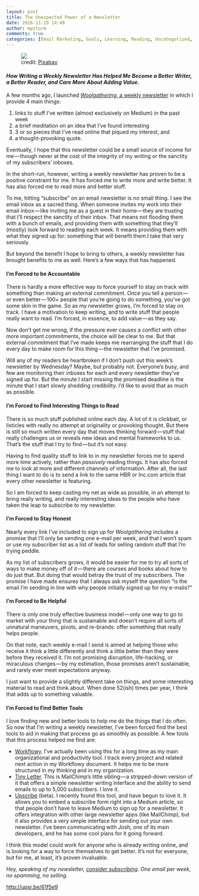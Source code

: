 ```yaml
---
layout: post
title: The Unexpected Power of a Newsletter
date: 2016-11-29 14:49
author: mpsturm
comments: true
categories: [Email Marketing, Goals, Learning, Reading, Uncategorized, Writing]
---
```



<figure class="wp-caption">

<img src="https://cdn-images-1.medium.com/max/720/0*GaJiu6VDT_XrfTcX.jpg">

<figcaption class="wp-caption-text">credit: <a href="http://pixabay.com" target="_blank">Pixabay</a></figcaption></figure><h4><em>How Writing a Weekly Newsletter Has Helped Me Become a Better Writer, a Better Reader, and Care More About Adding Value.</em></h4>
<p>A few months ago, I launched <a href="http://tinyletter.com/mike_sturm" target="_blank"><em>Woolgathering</em>, a weekly newsletter</a> in which I provide 4 main things:</p>
<ol>
<li>links to stuff I’ve written (almost exclusively on Medium) in the past week</li>
<li>a brief meditation on an idea that I’ve found interesting</li>
<li>3 or so pieces that I’ve read online that piqued my interest, and</li>
<li>a thought-provoking quote.</li>
</ol>
<p>Eventually, I hope that this newsletter could be a small source of income for me — though never at the cost of the integrity of my writing or the sanctity of my subscribers’ inboxes.</p>
<p>In the short-run, however, writing a weekly newsletter has proven to be a positive constraint for me. It has forced me to write more and write better. It has also forced me to read more and better stuff.</p>
<p>To me, hitting “subscribe” on an email newsletter is no small thing. I see the email inbox as a sacred thing. When someone invites my work into their email inbox — like inviting me as a guest in their home — they are trusting that I’ll respect the sanctity of their inbox. That means not flooding them with a bunch of emails, and providing them with something that they’ll (mostly) look forward to reading each week. It means providing them with what they signed up for: something that will benefit them.I take that very seriously.</p>
<p>But beyond the benefit I hope to bring to others, a weekly newsletter has brought benefits to me as well. Here’s a few ways that has happened.</p>
<h4>I’m Forced to be Accountable</h4>
<p>There is hardly a more effective way to force yourself to stay on track with something than making an external commitment. Once you tell a person — or even better — 100+ people that you’re going to do something, you’ve got some skin in the game. So as my newsletter grows, I’m forced to stay on track. I have a motivation to keep writing, and to write stuff that people really want to read. I’m forced, in essence, to add value — as they say.</p>
<p>Now don’t get me wrong, if the pressure ever causes a conflict with other more important commitments, the choice will be clear to me. But that external commitment that I’ve made keeps me rearranging the stuff that I do every day to make room for this thing — the newsletter that I’ve promised.</p>
<p>Will any of my readers be heartbroken if I don’t push out this week’s newsletter by Wednesday? Maybe, but probably not. Everyone’s busy, and few are monitoring their inboxes for each and every newsletter they’ve signed up for. But the minute I start missing the promised deadline is the minute that I start slowly shedding credibility. I’d like to avoid that as much as possible.</p>
<h4>I’m Forced to Find Interesting Things to Read</h4>
<p>There is so much stuff published online each day. A lot of it is clickbait, or listicles with really no attempt at originality or provoking thought. But there is still so much written every day that moves thinking forward — stuff that really challenges us or reveals new ideas and mental frameworks to us. That’s the stuff that I try to find — but it’s not easy.</p>
<p>Having to find quality stuff to link to in my newsletter forces me to spend more time actively, rather than <em>passively</em> reading things. It has also forced me to look at more and different channels of information. After all, the last thing I want to do is to send a link to the same HBR or Inc.com article that every other newsletter is featuring.</p>
<p>So I am forced to keep casting my net as wide as possible, in an attempt to bring really writing, and really interesting ideas to the people who have taken the leap to subscribe to my newsletter.</p>
<h4>I’m Forced to Stay Honest</h4>
<p>Nearly every link I’ve included to sign up for <em>Woolgathering</em> includes a promise that I’ll only be sending one e-mail per week, and that I won’t spam or use my subscriber list as a list of leads for selling random stuff that I’m trying peddle.</p>
<p>As my list of subscribers grows, it would be easier for me to try all sorts of ways to make money off of it — there are courses and books about how to do just that. But doing that would betray the trust of my subscribers. The promise I have made ensures that I always ask myself the question “is the email I’m sending in line with why people initially signed up for my e-mails?”</p>
<h4>I’m Forced to Be Helpful</h4>
<p>There is only one truly effective business model — only one way to go to market with your thing that is sustainable and doesn’t require all sorts of unnatural maneuvers, pivots, and re-brands: offer something that really helps people.</p>
<p>On that note, each weekly e-mail I send is aimed at helping those who receive it think a little differently and think a little better than they were before they received it. I’m not promising disruption, life-hacking, or miraculous changes — by my estimation, those promises aren’t sustainable, and rarely ever meet expectations anyway.</p>
<p>I just want to provide a slightly different take on things, and some interesting material to read and think about. When done 52(ish) times per year, I think that adds up to something valuable.</p>
<h4>I’m Forced to Find Better Tools</h4>
<p>I love finding new and better tools to help me do the things that I do often. So now that I’m writing a weekly newsletter, I’ve been forced find the best tools to aid in making that process go as smoothly as possible. A few tools that this process helped me find are:</p>
<ul>
<li>
<a href="http://workflowy.com" target="_blank">Workflowy</a>. I’ve actually been using this for a long time as my main organizational and productivity tool. I track every project and related next action in my Workflowy document. It helps me to be more structured in my thinking and in my organization.</li>
<li>
<a href="http://tinyletter.com" target="_blank">Tiny Letter</a>. This is MailChimp’s little sibling — a stripped-down version of it that offers a simple newsletter writing interface and the ability to send emails to up to 5,000 subscribers. I love it.</li>
<li>
<a href="http://upscri.be" target="_blank">Upscribe</a> (beta). I recently found this tool, and have begun to love it. It allows you to embed a subscribe form right into a Medium article, so that people don’t have to leave Medium to sign up for a newsletter. It offers integration with other large newsletter apps (like MailChimp), but it also provides a very simple interface for sending out your own newsletter. I’ve been communicating with Josh, one of its main developers, and he has some cool plans for it going forward.</li>
</ul>
<p>I think this model could work for anyone who is already writing online, and is looking for a way to force themselves to get better. It’s not for everyone, but for me, at least, it’s proven invaluable.</p>
<p><em>Hey, speaking of my newsletter, </em><a href="http://tinyletter.com/mike_sturm" target="_blank"><em>consider subscribing</em></a><em>. One email per week, no spamming, no selling.</em></p>
<a href="http://upsr.be/61f5e9">http://upsr.be/61f5e9</a>

